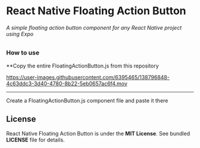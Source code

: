 # React Native Floating Action Button

###### A simple floating action button component for any React Native project using Expo

### How to use
**Copy the entire FloatingActionButton.js from this repository

https://user-images.githubusercontent.com/6395465/138796848-4c63ddc3-3d40-4780-8b22-5eb0657ac6f4.mov

---
Create a FloatingActionButton.js component file and paste it there


## License

React Native Floating Action Button is under the **MIT License**. See bundled **LICENSE** file for details.
